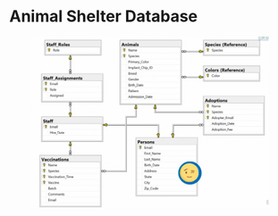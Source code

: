 # Animal Shelter Database

<figure><img src=".gitbook/assets/image (11) (1).png" alt=""><figcaption></figcaption></figure>
